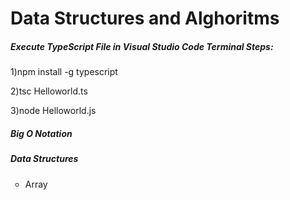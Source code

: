 <h1>Data Structures and Alghoritms</h1>
<h5><strong>Execute TypeScript File in Visual Studio Code Terminal Steps:</strong></h5>
<p>1)npm install -g typescript</p>
<p>2)tsc Helloworld.ts</p>
<p>3)node Helloworld.js</p>
<h5><strong>Big O Notation</strong></h5>
<h5><strong>Data Structures</strong></h5>
<ul type="circle">
  <li>Array</li>
</ul>
